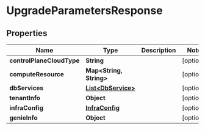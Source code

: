 

# UpgradeParametersResponse


## Properties

Name | Type | Description | Notes
------------ | ------------- | ------------- | -------------
**controlPlaneCloudType** | **String** |  |  [optional]
**computeResource** | **Map&lt;String, String&gt;** |  |  [optional]
**dbServices** | [**List&lt;DbService&gt;**](DbService.md) |  |  [optional]
**tenantInfo** | **Object** |  |  [optional]
**infraConfig** | [**InfraConfig**](InfraConfig.md) |  |  [optional]
**genieInfo** | **Object** |  |  [optional]



